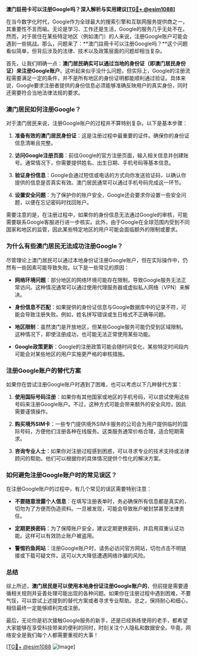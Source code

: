 **澳门註冊卡可以注册Google吗？深入解析与实用建议[[TG💪+ @esim1088](https://t.me/s/esim1088)]**

在当今数字化时代，Google作为全球最大的搜索引擎和互联网服务提供商之一，其重要性不言而喻。无论是学习、工作还是生活，Google的服务几乎无处不在。然而，对于居住在某些特定地区（例如澳门）的人来说，注册Google账户可能会遇到一些挑战。那么，问题来了：**澳门註冊卡可以注册Google吗？**这个问题看似简单，但背后涉及的法律、技术以及政策层面的问题却相当复杂。

首先，让我们明确一点：**澳门居民确实可以通过当地的身份证（即澳门居民身份证）来注册Google账户**。这听起来似乎没什么问题，但实际上，Google的注册流程需要满足一定的条件，并不是所有地区的身份证明都能顺利通过验证。具体来说，Google要求注册者提供的身份信息必须能够准确反映用户的真实身份，同时还需要符合当地法律法规的要求。

### 澳门居民如何注册Google？

对于澳门居民来说，注册Google账户的过程并不算特别复杂。以下是基本步骤：

1. **准备有效的澳门居民身份证**：这是注册过程中最重要的证件。确保你的身份证信息清晰且完整。
   
2. **访问Google注册页面**：前往Google的官方注册页面，输入相关信息并创建账号。通常情况下，你需要提供姓名、出生日期、手机号码等基本信息。

3. **验证身份信息**：Google会通过短信或电话的方式向你发送验证码，以确认你提供的信息是否真实有效。澳门居民通常可以通过手机号码完成这一环节。

4. **设置安全问题**：为了保护你的账户安全，Google还会要求你设置一些安全问题，以便在忘记密码时找回账户。

需要注意的是，在注册过程中，如果你的身份信息无法通过Google的审核，可能需要联系Google客服进行进一步核实。此外，由于Google在全球范围内受到不同国家和地区的监管，因此某些特定地区的用户可能会面临额外的限制或要求。

### 为什么有些澳门居民无法成功注册Google？

尽管理论上澳门居民可以通过本地身份证注册Google账户，但在实际操作中，仍然有一些因素可能导致失败。以下是一些常见的原因：

- **网络环境问题**：部分地区的网络环境可能存在限制，导致Google服务无法正常访问。这种情况通常可以通过使用代理服务器或虚拟私人网络（VPN）来解决。
  
- **身份信息不匹配**：如果提供的身份证信息与Google数据库中的记录不符，可能会导致注册失败。例如，姓名拼写错误或生日格式不正确等问题。

- **地区限制**：虽然澳门是开放地区，但某些Google服务可能仍受到区域限制。这种情况下，即使注册成功，也可能无法正常使用某些功能。

- **Google政策更新**：Google的注册政策可能会随时间变化，某些特定时间段内可能会对某些地区的用户实施更严格的审核措施。

### 注册Google账户的替代方案

如果你在尝试注册Google账户时遇到了困难，也可以考虑以下几种替代方案：

1. **使用国际号码注册**：如果你有其他国家或地区的手机号码，可以尝试使用这些号码来注册Google账户。不过，这种方式可能会带来额外的安全风险，因此需要谨慎操作。

2. **购买境外SIM卡**：一些专门提供境外SIM卡服务的公司会为用户提供临时的国际号码，方便他们注册各种在线服务。这类服务通常价格合理，适合短期需求。

3. **咨询专业人士**：如果你对注册过程感到困惑，可以寻求专业的技术支持或法律顾问的帮助。他们可以根据你的具体情况提供个性化的解决方案。

### 如何避免注册Google账户时的常见误区？

在注册Google账户的过程中，有几个常见的误区需要特别注意：

- **不要随意泄露个人信息**：在填写注册表单时，务必确保所有信息都是真实的，切勿为了方便而伪造资料。一旦被发现，可能会导致账户被封禁甚至法律责任。

- **定期更换密码**：为了保障账户安全，建议定期更换密码，并启用双重认证功能。这样可以有效防止账户被盗用。

- **警惕钓鱼网站**：注册Google账户时，请务必访问官方网站，切勿点击不明链接或下载可疑文件。这可以大大降低遭遇网络诈骗的风险。

### 总结

综上所述，**澳门居民是可以使用本地身份证注册Google账户的**，但前提是需要遵循相关规则并妥善处理可能出现的各种问题。如果你在注册过程中遇到困难，不要气馁，可以尝试上述提到的替代方案或者寻求专业帮助。总之，保持耐心和细心，相信最终一定能够顺利完成注册。

最后，无论你是初次接触Google服务的新手，还是已经熟练使用的老手，都希望大家能够在享受科技带来的便利的同时，时刻关注个人隐私和数据安全。毕竟，网络安全是我们每个人都需要重视的大事！

[[TG💪+ @esim1088](https://t.me/s/esim1088) ![Image](https://i.postimg.cc/4NQfJmqS/Snipaste-2025-05-13-00-14-12.png)]